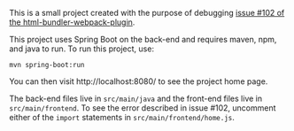 This is a small project created with the purpose of debugging [issue #102 of the html-bundler-webpack-plugin](https://github.com/webdiscus/html-bundler-webpack-plugin/issues/102).

This project uses Spring Boot on the back-end and requires maven, npm, and java to run. To run this project, use:

`mvn spring-boot:run`

You can then visit http://localhost:8080/ to see the project home page.

The back-end files live in `src/main/java` and the front-end files live in `src/main/frontend`. To see the error described in issue #102, uncomment either of the `import` statements in `src/main/frontend/home.js`.
